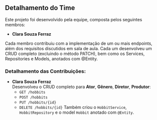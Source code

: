 ## Detalhamento do Time

Este projeto foi desenvolvido pela equipe, composta pelos seguintes membros:

- **Clara Souza Ferraz**

Cada membro contribuiu com a implementação de um ou mais endpoints, além dos requisitos discutidos em sala de aula. Cada um desenvolveu um CRUD completo (excluindo o método PATCH), bem como os Services, Repositories e Models, anotados com @Entity.

### Detalhamento das Contribuições:

- **Clara Souza Ferraz**  
  Desenvolveu o CRUD completo para **Ator**, **Gênero**, **Diretor**, **Produtor**:
    - `GET /hobbits`
    - `POST /hobbits`
    - `PUT /hobbits/{id}`
    - `DELETE /hobbits/{id}`
      Também criou o `HobbitService`, `HobbitRepository` e o model `Hobbit` anotado com `@Entity`.
